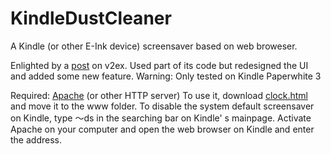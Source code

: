 # KindleDustCleaner
A Kindle (or other E-Ink device) screensaver based on web broweser.

Enlighted by a [post](https://www.v2ex.com/t/525658) on v2ex. Used part of its code but redesigned the UI and added some new feature.
Warning: Only tested on Kindle Paperwhite 3

Required: [Apache](http://httpd.apache.org/) (or other HTTP server)
To use it, download [clock.html]() and move it to the www folder.
To disable the system default screensaver on Kindle, type ～ds in the searching bar on Kindle' s mainpage.
Activate Apache on your computer and open the web browser on Kindle and enter the address.
